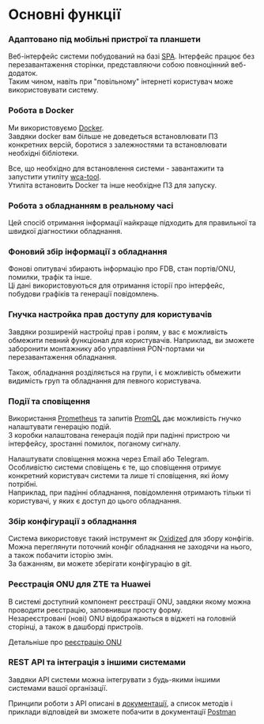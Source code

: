 # Основні функції

### Адаптовано під мобільні пристрої та планшети
Веб-інтерфейс системи побудований на базі [SPA](https://en.wikipedia.org/wiki/Single-page_application). Інтерфейс працює без перезавантаження сторінки, представляючи собою повноцінний веб-додаток.     
Таким чином, навіть при "повільному" інтернеті користувач може використовувати систему.

### Робота в Docker
Ми використовуємо [Docker](https://ru.wikipedia.org/wiki/Docker).    
Завдяки docker вам більше не доведеться встановлювати ПЗ конкретних версій, боротися з залежностями та встановлювати необхідні бібліотеки.

Все, що необхідно для встановлення системи - завантажити та запустити утиліту [wca-tool](../wca-tool/index.md).  
Утиліта встановить Docker та інше необхідне ПЗ для запуску.

### Робота з обладнанням в реальному часі
Цей спосіб отримання інформації найкраще підходить для правильної та швидкої діагностики обладнання.

### Фоновий збір інформації з обладнання
Фонові опитувачі збирають інформацію про FDB, стан портів/ONU, помилки, трафік та інше.     
Ці дані використовуються для отримання історії про інтерфейс, побудови графіків та генерації повідомлень.

### Гнучка настройка прав доступу для користувачів
Завдяки розширеній настройці прав і ролям, у вас є можливість обмежити певний функціонал для користувачів.
Наприклад, ви зможете заборонити монтажнику або управління PON-портами чи перезавантаження обладнання.

Також, обладнання розділяється на групи, і є можливість обмежити видимість груп та обладнання для певного користувача.

### Події та сповіщення
Використання [Prometheus](https://prometheus.io/) та запитів [PromQL](https://prometheus.io/docs/prometheus/latest/querying/basics/) дає можливість гнучко налаштувати генерацію подій.    
З коробки налаштована генерація подій при падінні пристрою чи інтерфейсу, зростанні помилок, поганому сигналу.

Налаштувати сповіщення можна через Email або Telegram.    
Особливістю системи сповіщень є те, що сповіщення отримує конкретний користувач системи та лише ті сповіщення, які йому потрібні.    
Наприклад, при падінні обладнання, повідомлення отримають тільки ті користувачі, у яких є доступ до цього обладнання.

### Збір конфігурації з обладнання
Система використовує такий інструмент як [Oxidized](https://github.com/ytti/oxidized) для збору конфігів.    
Можна переглянути поточний конфіг обладнання не заходячи на нього, а також побачити історію змін.    
За бажанням, ви можете зберігати конфігурацію в git.

### Реєстрація ONU для ZTE та Huawei
В системі доступний компонент реєстрації ONU, завдяки якому можна проводити реєстрацію, заповнивши просту форму.   
Незареєстровані (нові) ONU відображаються в віджеті на головній сторінці, а також в дашборді пристроїв.

Детальніше про [реєстрацію ONU](../components/zte_unregistered_onts.md)

### REST API та інтеграція з іншими системами
Завдяки API системи можна інтегрувати з будь-якими іншими системами вашої організації.


Принципи роботи з API описані в [документації](../api/index.md), а список методів і приклади відповідей ви зможете побачити в документації [Postman](https://documenter.getpostman.com/view/6612340/TWDRqyW4)



